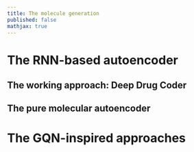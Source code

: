```yaml
---
title: The molecule generation
published: false
mathjax: true
---
```


# The RNN-based autoencoder
## The working approach: Deep Drug Coder
## The pure molecular autoencoder

# The GQN-inspired approaches
# 
